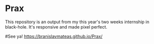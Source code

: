 # Prax
This repository is an output from my this year's two weeks internship in black-hole. It's responsive and made pixel perfect.

#See ya!
https://branislavmateas.github.io/Prax/
